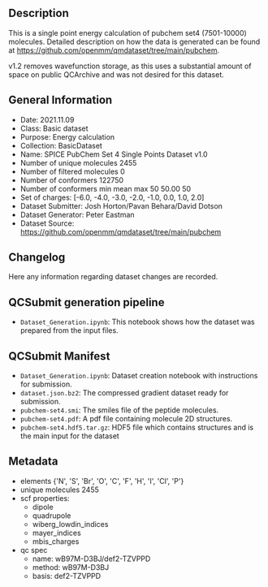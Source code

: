 ## Description

This is a single point energy calculation of pubchem set4 (7501-10000) molecules. Detailed description on how the data is generated can be found at https://github.com/openmm/qmdataset/tree/main/pubchem.

 v1.2 removes wavefunction storage, as this uses a substantial amount of space on public QCArchive and was not desired for this dataset.

## General Information

 - Date: 2021.11.09
 - Class: Basic dataset 
 - Purpose: Energy calculation
 - Collection: BasicDataset
 - Name: SPICE PubChem Set 4 Single Points Dataset v1.0
 - Number of unique molecules        2455
 - Number of filtered molecules      0
 - Number of conformers              122750
 - Number of conformers min mean max 50  50.00 50
 - Set of charges: [-6.0, -4.0, -3.0, -2.0, -1.0, 0.0, 1.0, 2.0]
 - Dataset Submitter: Josh Horton/Pavan Behara/David Dotson
 - Dataset Generator: Peter Eastman
 - Dataset Source: https://github.com/openmm/qmdataset/tree/main/pubchem

## Changelog

Here any information regarding dataset changes are recorded.

## QCSubmit generation pipeline

 - `Dataset_Generation.ipynb`: This notebook shows how the dataset was prepared from the input files. 
 
## QCSubmit Manifest

- `Dataset_Generation.ipynb`: Dataset creation notebook with instructions for submission.
- `dataset.json.bz2`: The compressed gradient dataset ready for submission.
- `pubchem-set4.smi`: The smiles file of the peptide molecules.
- `pubchem-set4.pdf`: A pdf file containing molecule 2D structures.
- `pubchem-set4.hdf5.tar.gz`: HDF5 file which contains structures and is the main input for the dataset
 
## Metadata

- elements {'N', 'S', 'Br', 'O', 'C', 'F', 'H', 'I', 'Cl', 'P'}
- unique molecules 2455
- scf properties:
    - dipole
    - quadrupole
    - wiberg_lowdin_indices
    - mayer_indices
    - mbis_charges
- qc spec
    - name: wB97M-D3BJ/def2-TZVPPD
    - method: wB97M-D3BJ
    - basis: def2-TZVPPD
